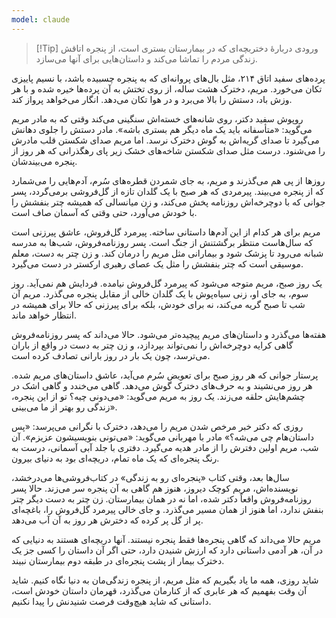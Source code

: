 ```yaml
---
model: claude
---
```


> [!Tip] ورودی
> دربارهٔ دختربچه‌ای که در بیمارستان بستری است، از پنجره اتاقش زندگی مردم را تماشا می‌کند و داستان‌هایی برای آنها می‌سازد.

پرده‌های سفید اتاق ۲۱۴، مثل بال‌های پروانه‌ای که به پنجره چسبیده باشد، با نسیم پاییزی تکان می‌خورد. مریم، دخترک هشت ساله، از روی تختش به آن پرده‌ها خیره شده و با هر وزش باد، دستش را بالا می‌برد و در هوا تکان می‌دهد. انگار می‌خواهد پرواز کند.

روپوش سفید دکتر، روی شانه‌های خسته‌اش سنگینی می‌کند وقتی که به مادر مریم می‌گوید: «متأسفانه باید یک ماه دیگر هم بستری باشه». مادر دستش را جلوی دهانش می‌گیرد تا صدای گریه‌اش به گوش دخترک نرسد. اما مریم صدای شکستن قلب مادرش را می‌شنود. درست مثل صدای شکستن شاخه‌های خشک زیر پای رهگذرانی که هر روز از پنجره می‌بیندشان.

روزها از پی هم می‌گذرند و مریم، به جای شمردن قطره‌های سُرم، آدم‌هایی را می‌شمارد که از پنجره می‌بیند. پیرمردی که هر صبح با یک گلدان تازه از گل‌فروشی برمی‌گردد، پسر جوانی که با دوچرخه‌اش روزنامه پخش می‌کند، و زن میانسالی که همیشه چتر بنفشش را با خودش می‌آورد، حتی وقتی که آسمان صاف است.

مریم برای هر کدام از این آدم‌ها داستانی ساخته. پیرمرد گل‌فروش، عاشق پیرزنی است که سال‌هاست منتظر برگشتنش از جنگ است. پسر روزنامه‌فروش، شب‌ها به مدرسه شبانه می‌رود تا پزشک شود و بیمارانی مثل مریم را درمان کند. و زن چتر به دست، معلم موسیقی است که چتر بنفشش را مثل یک عصای رهبری ارکستر در دست می‌گیرد.

یک روز صبح، مریم متوجه می‌شود که پیرمرد گل‌فروش نیامده. فردایش هم نمی‌آید. روز سوم، به جای او، زنی سیاه‌پوش با یک گلدان خالی از مقابل پنجره می‌گذرد. مریم آن شب تا صبح گریه می‌کند، نه برای خودش، بلکه برای پیرزنی که حالا برای همیشه در انتظار خواهد ماند.

هفته‌ها می‌گذرد و داستان‌های مریم پیچیده‌تر می‌شود. حالا می‌داند که پسر روزنامه‌فروش گاهی کرایه دوچرخه‌اش را نمی‌تواند بپردازد، و زن چتر به دست در واقع از باران می‌ترسد، چون یک بار در روز بارانی تصادف کرده است.

پرستار جوانی که هر روز صبح برای تعویض سُرم می‌آید، عاشق داستان‌های مریم شده. هر روز می‌نشیند و به حرف‌های دخترک گوش می‌دهد. گاهی می‌خندد و گاهی اشک در چشم‌هایش حلقه می‌زند. یک روز به مریم می‌گوید: «می‌دونی چیه؟ تو از این پنجره، زندگی رو بهتر از ما می‌بینی».

روزی که دکتر خبر مرخص شدن مریم را می‌دهد، دخترک با نگرانی می‌پرسد: «پس داستان‌هام چی می‌شه؟» مادر با مهربانی می‌گوید: «می‌تونی بنویسیشون عزیزم». آن شب، مریم اولین دفترش را از مادر هدیه می‌گیرد. دفتری با جلد آبی آسمانی، درست به رنگ پنجره‌ای که یک ماه تمام، دریچه‌ای بود به دنیای بیرون.

سال‌ها بعد، وقتی کتاب «پنجره‌ای رو به زندگی» در کتاب‌فروشی‌ها می‌درخشد، نویسنده‌اش، مریم کوچک دیروز، هنوز هم گاهی به آن پنجره سر می‌زند. حالا پسر روزنامه‌فروش واقعاً دکتر شده، اما نه در همان بیمارستان. زن چتر به دست دیگر چتر بنفش ندارد، اما هنوز از همان مسیر می‌گذرد. و جای خالی پیرمرد گل‌فروش را، باغچه‌ای پر از گل پر کرده که دخترش هر روز به آن آب می‌دهد.

مریم حالا می‌داند که گاهی پنجره‌ها فقط پنجره نیستند. آنها دریچه‌ای هستند به دنیایی که در آن، هر آدمی داستانی دارد که ارزش شنیدن دارد، حتی اگر آن داستان را کسی جز یک دخترک بیمار از پشت پنجره‌ای در طبقه دوم بیمارستان نبیند.

شاید روزی، همه ما یاد بگیریم که مثل مریم، از پنجره زندگی‌مان به دنیا نگاه کنیم. شاید آن وقت بفهمیم که هر عابری که از کنارمان می‌گذرد، قهرمان داستان خودش است، داستانی که شاید هیچ‌وقت فرصت شنیدنش را پیدا نکنیم.
